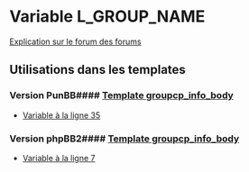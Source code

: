 # Variable L_GROUP_NAME
[Explication sur le forum des forums](http://forum.forumactif.com/t294113-listing-des-variables#L_GROUP_NAME)
## Utilisations dans les templates
### Version PunBB#### [Template groupcp_info_body](punbb/groupcp_info_body.md)
* [Variable à la ligne 35](../punbb/groupcp_info_body.tpl#L35)
### Version phpBB2#### [Template groupcp_info_body](subsilver/groupcp_info_body.md)
* [Variable à la ligne 7](../subsilver/groupcp_info_body.tpl#L7)